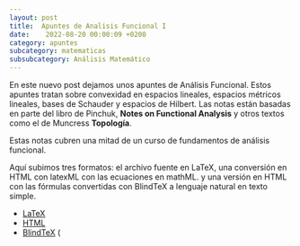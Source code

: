 ```yaml
---
layout: post
title:  Apuntes de Analisis Funcional I
date:    2022-08-20 00:00:09 +0200
category: apuntes
subcategory: matematicas
subsubcategory: Análisis Matemático
---
```

En este nuevo  post dejamos unos apuntes de Análisis Funcional. Estos apuntes tratan sobre convexidad en espacios lineales, espacios métricos lineales, bases de Schauder  y espacios de Hilbert.
 Las notas están basadas en parte del libro de Pinchuk, __Notes on Functional Analysis__ y otros textos como el de Muncress  __Topología__.


Estas notas cubren una mitad de un curso de fundamentos de análisis funcional.

Aquí subimos tres formatos: el archivo fuente en LaTeX, una conversión en HTML con latexML  con las ecuaciones en mathML. y una versión en HTML con las fórmulas convertidas con BlindTeX a lenguaje natural en texto simple.

- [LaTeX](/resources/analisisFuncional1.tex)
- [HTML](/resources/analisisFuncional1.html)
- [BlindTeX](/resources/analisisFuncional1-blt.html)
(